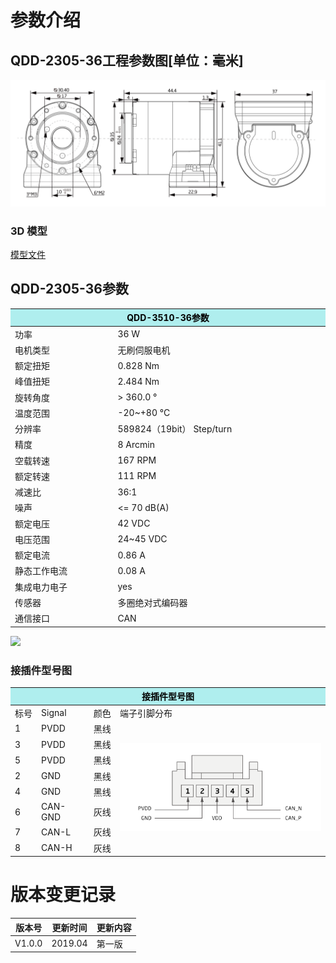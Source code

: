 # 参数介绍 
## QDD-2305-36工程参数图[单位：毫米]
![QDD-2305-36]( ../img/Qdd_2305_36三视图.png ) 
### 3D 模型
[模型文件]( ../img/Qdd_2305_363D.STEP.zip )




## QDD-2305-36参数

<table class="tableizer-table">
<thead><tr class="tableizer-firstrow"><th colspan="2" style="background: PaleTurquoise; color: black;width:800px">QDD-3510-36参数</th></tr></thead><tbody><tr><td>功率</td><td>36 W</td></tr><tr><td>电机类型</td><td>无刷伺服电机</td></tr><tr><td>额定扭矩</td><td>0.828 Nm</td></tr><tr><td>峰值扭矩</td><td>2.484 Nm</td></tr><tr><td>旋转角度</td><td>> 360.0 °</td></tr><tr><td>温度范围</td><td>-20~+80 °C</td></tr><tr><td>分辨率</td><td>589824（19bit） Step/turn</td></tr><tr><td>精度</td><td>8 Arcmin</td></tr><tr><td>空载转速</td><td>167 RPM</td></tr><tr><td>额定转速</td><td>111 RPM</td></tr><tr><td>减速比</td><td>36:1</td></tr><tr><td>噪声</td><td><= 70 dB(A)</td></tr><tr><td>额定电压</td><td>42 VDC</td></tr><tr><td>电压范围</td><td>24~45 VDC</td></tr><tr><td>额定电流</td><td>0.86 A</td></tr><tr><td>静态工作电流</td><td>0.08 A</td></tr><tr><td>集成电力电子</td><td>yes</td></tr><tr><td>传感器</td><td>多圈绝对式编码器</td></tr><tr><td>通信接口</td><td>CAN</td></tr></tbody></table>



<img src="../img/.png" style="width:400px">




### 接插件型号图
<table class="tableizer-table">
<thead><tr class="tableizer-firstrow"><th colspan="4" style="background: PaleTurquoise; color: black;width:800px">接插件型号图</th></tr></thead><tbody><tr><td>标号</td><td>Signal</td><td>颜色</td><td >端子引脚分布</td></tr><tr><td>1</td><td>PVDD</td><td>黑线</td><td rowspan="9"><img src="../img/配线2-3.png" style="width:450px"></td></tr><tr><td>3</td><td>PVDD</td><td>黑线</td></tr><tr><td>5</td><td>PVDD</td><td>黑线</td></tr><tr><td>2</td><td>GND</td><td>黑线</td></tr><tr><td>4</td><td>GND</td><td>黑线</td></tr><tr><td>6</td><td>CAN-GND</td><td>灰线</td></tr><tr><td>7</td><td>CAN-L</td><td>灰线</td></tr><tr><td>8</td><td>CAN-H</td><td>灰线</td></tr></tbody></table>

# 版本变更记录


版本号| 更新时间 | 更新内容
---|---|---
V1.0.0 | 2019.04| 第一版

